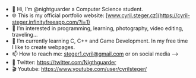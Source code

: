 - 👋 Hi, I’m @nightguarder a Computer Science student.
- 🌐 This is my official portfolio website: [www.cyril.steger.cz](https://cyril-steger.infinityfreeapp.com/?i=1)
- 👀 I’m interested in programming, learning, photography, video editing, traveling...
- 🌱 I’m currently learning C, C++ and Game Development. In my free time I like to create webpages.
- 📫 How to reach me: steger1.cyril@gmail.com or on social media -->
- 📢 Twitter: https://twitter.com/Nigthguarder 
- 🎬 Youtube: https://www.youtube.com/user/cyrilsteger/
